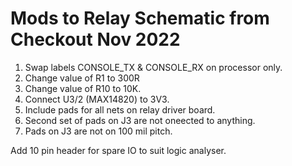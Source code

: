 # Mods to Relay Schematic from Checkout Nov 2022

1. Swap labels CONSOLE_TX & CONSOLE_RX on processor only. 
2. Change value of R1 to 300R
3. Change value of R10 to 10K.
4. Connect U3/2 (MAX14820) to 3V3.
5. Include pads for all nets on relay driver board.
6. Second set of pads on J3 are not oneected to anything.
7. Pads on J3 are not on 100 mil pitch. 

Add 10 pin header for spare IO to suit logic analyser. 